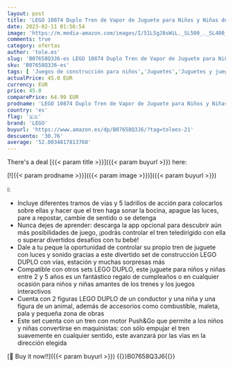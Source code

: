 ```yaml
---
layout: post
title: 'LEGO 10874 Duplo Tren de Vapor de Juguete para Niños y Niñas de 2-5 años con Luz y Sonido  Set con 16 Vías para Trenes y Figuras Educativas para Bebés'
date: 2023-02-11 01:56:54
image: 'https://m.media-amazon.com/images/I/51LSgJ8sWiL._SL500_._SL400_.jpg'
comments: true
category: ofertas
author: 'tole.es'
slug: 'B07658Q3J6-es LEGO 10874 Duplo Tren de Vapor de Juguete para Niños y...'
sku: 'B07658Q3J6-es'
tags: [ 'Juegos de construcción para niños','Juguetes','Juguetes y juegos','Sets de construcción','lego','🇪🇸', ]
actualPrice: 45.0 EUR
currency: EUR
price: 45.0
comparePrice: 64.99 EUR
prodname: 'LEGO 10874 Duplo Tren de Vapor de Juguete para Niños y Niñas de 2-5 años con Luz y Sonido  Set con 16 Vías para Trenes y Figuras Educativas para Bebés'
country: 'es'
flag: '🇪🇸'
brand: 'LEGO'
buyurl: 'https://www.amazon.es/dp/B07658Q3J6/?tag=tolees-21'
descuento: '30.76'
average: '52.0034817813768'
---
```


There's a deal [{{< param title >}}]({{< param buyurl >}})  here:

[![{{< param prodname >}}]({{< param image >}})]({{< param buyurl >}})

ℹ️:

- Incluye diferentes tramos de vías y 5 ladrillos de acción para colocarlos sobre ellas y hacer que el tren haga sonar la bocina, apague las luces, pare a repostar, cambie de sentido o se detenga
- Nunca dejes de aprender: descarga la app opcional para descubrir aún más posibilidades de juego, ¡podrás controlar el tren teledirigido con ella o superar divertidos desafíos con tu bebé!
- Dale a tu peque la oportunidad de controlar su propio tren de juguete con luces y sonido gracias a este divertido set de construcción LEGO DUPLO con vías, estación y muchas sorpresas más
- Compatible con otros sets LEGO DUPLO, este juguete para niños y niñas entre 2 y 5 años es un fantástico regalo de cumpleaños o en cualquier ocasión para niños y niñas amantes de los trenes y los juegos interactivos
- Cuenta con 2 figuras LEGO DUPLO de un conductor y una niña y una figura de un animal, además de accesorios como combustible, maleta, pala y pequeña zona de obras
- Este set cuenta con un tren con motor Push&Go que permite a los niños y niñas convertirse en maquinistas: con sólo empujar el tren suavemente en cualquier sentido, este avanzará por las vías en la dirección elegida

[🛒 Buy it now!!]({{< param buyurl >}})
{{<world>}}B07658Q3J6{{</world>}}
